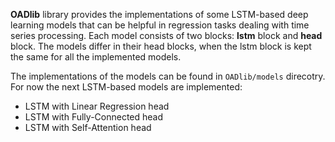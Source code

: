 **OADlib** library provides the implementations of some LSTM-based deep learning models that can be helpful in regression tasks dealing with time series processing.
Each model consists of two blocks: **lstm** block and **head** block. The models differ in their head blocks, when the lstm block is kept the same for all the implemented models.

The implementations of the models can be found in `OADlib/models` direcotry. For now the next LSTM-based models are implemented:
* LSTM with Linear Regression head
* LSTM with Fully-Connected head
* LSTM with Self-Attention head
